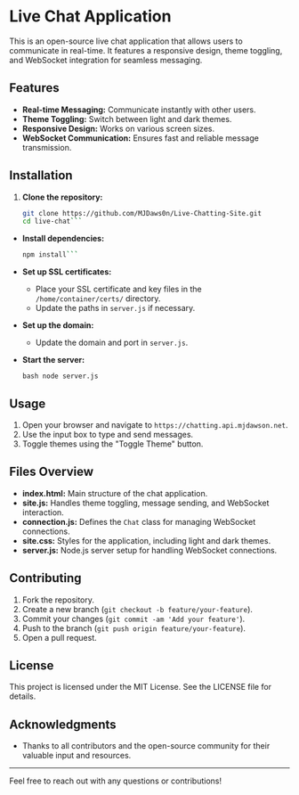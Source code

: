 Live Chat Application
=====================

This is an open-source live chat application that allows users to communicate in real-time. It features a responsive design, theme toggling, and WebSocket integration for seamless messaging.

Features
--------

*   **Real-time Messaging:** Communicate instantly with other users.
*   **Theme Toggling:** Switch between light and dark themes.
*   **Responsive Design:** Works on various screen sizes.
*   **WebSocket Communication:** Ensures fast and reliable message transmission.

Installation
------------

1.  **Clone the repository:**
    ```bash
    git clone https://github.com/MJDaws0n/Live-Chatting-Site.git
    cd live-chat```

*   **Install dependencies:**
    ```bash
    npm install```
    
*   **Set up SSL certificates:**
    
    *   Place your SSL certificate and key files in the `/home/container/certs/` directory.
    *   Update the paths in `server.js` if necessary.
*   **Set up the domain:**
   
    *   Update the domain and port in `server.js`.
*   **Start the server:**
    
    `bash
    node server.js`
    

Usage
-----

1.  Open your browser and navigate to `https://chatting.api.mjdawson.net`.
2.  Use the input box to type and send messages.
3.  Toggle themes using the "Toggle Theme" button.

Files Overview
--------------

*   **index.html:** Main structure of the chat application.
*   **site.js:** Handles theme toggling, message sending, and WebSocket interaction.
*   **connection.js:** Defines the `Chat` class for managing WebSocket connections.
*   **site.css:** Styles for the application, including light and dark themes.
*   **server.js:** Node.js server setup for handling WebSocket connections.

Contributing
------------

1.  Fork the repository.
2.  Create a new branch (`git checkout -b feature/your-feature`).
3.  Commit your changes (`git commit -am 'Add your feature'`).
4.  Push to the branch (`git push origin feature/your-feature`).
5.  Open a pull request.

License
-------

This project is licensed under the MIT License. See the LICENSE file for details.

Acknowledgments
---------------

*   Thanks to all contributors and the open-source community for their valuable input and resources.

* * *

Feel free to reach out with any questions or contributions!
